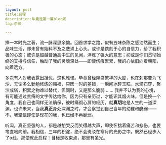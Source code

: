 ```yaml
---
layout: post
title:启程
description:毕竟是第一篇blog呢
tag:杂谈

---
```


​		捧一本时光之著，流一脉深思余韵。回首求学之路，似有五味杂陈之感油然而生；品味生活，却未曾有始料不及之悲涌上心头。或许是镌刻于心的自信力，给了我积极的心态；或许是超越普通高中生的见闻，淬炼了强大的意志；抑或是你们贯彻始终的支持与信任，触动了我的灵魂深处——即使伤痕累累，我的心依旧向着朝阳，向着远方。

​		多次有人对我表露出担忧，这也难怪。毕竟曾经隆盛繁华的大厦，也在刹那变为飞沙，无论多么勤勉修炼的赐福，只因一时的差错，一瞬间冰碎玉殒。水滴石穿，聚沙成塔，积累之物难以替代，但同时，又是那么脆弱 ......  我并不认为我的心境，有可能通过贫瘠的文字传达给你，因为只有亲历过，才能识其烟火味。但是换一个角度，我自己也同样无法确保，彼时痛彻心扉的经历，就**真切**地是人生的一道深渊。也许未来，当我**真正**身处深渊之时，才会察觉到自己当年的幼稚~~和脆弱~~——不，我坚信即使是现在的我，也已经不再脆弱。

​		听闻，真正坚强的人，都是越想哭反而笑得越大声，即使怀揣着痛苦和悲伤，也要笔直地向前。我相信，三年的积淀，绝不会斑驳在寒月的光影之中。既然已经步入了α线，那便就此启程！目标是收束点，那里有圣光。

​		

